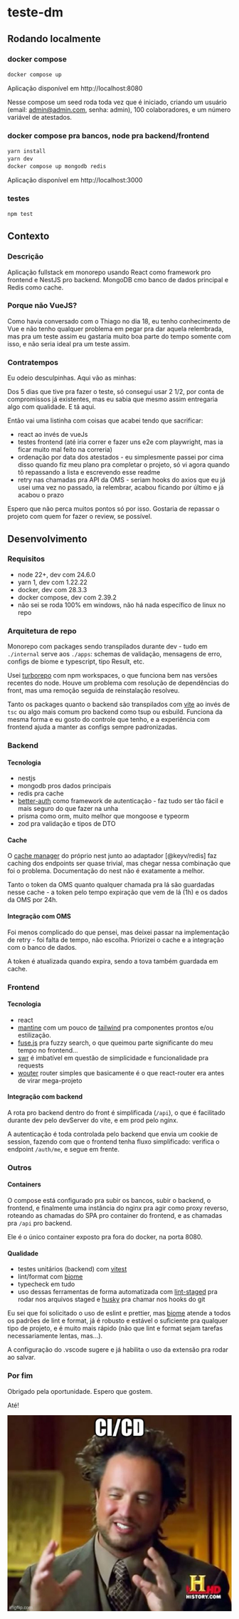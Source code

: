 # teste-dm

## Rodando localmente

### docker compose

```bash
docker compose up
```

Aplicação disponível em http://localhost:8080

Nesse compose um seed roda toda vez que é iniciado, criando um usuário (email: admin@admin.com, senha: admin), 100 colaboradores, e um número variável de atestados.

### docker compose pra bancos, node pra backend/frontend

```bash
yarn install
yarn dev
docker compose up mongodb redis
```

Aplicação disponível em http://localhost:3000

### testes

```bash
npm test
```

## Contexto

### Descrição

Aplicação fullstack em monorepo usando React como framework pro frontend e NestJS pro backend. MongoDB cmo banco de dados principal e Redis como cache.

### Porque não VueJS?

Como havia conversado com o Thiago no dia 18, eu tenho conhecimento de Vue e não tenho qualquer problema em pegar pra dar aquela relembrada, mas pra um teste assim eu gastaria muito boa parte do tempo somente com isso, e não seria ideal pra um teste assim.

### Contratempos

Eu odeio desculpinhas. Aqui vão as minhas:

Dos 5 dias que tive pra fazer o teste, só consegui usar 2 1/2, por conta de compromissos já existentes, mas eu sabia que mesmo assim entregaria algo com qualidade. E tá aqui.

Então vai uma listinha com coisas que acabei tendo que sacrificar:

- react ao invés de vueJs
- testes frontend (até iria correr e fazer uns e2e com playwright, mas ia ficar muito mal feito na correria)
- ordenação por data dos atestados - eu simplesmente passei por cima disso quando fiz meu plano pra completar o projeto, só vi agora quando tô repassando a lista e escrevendo esse readme
- retry nas chamadas pra API da OMS - seriam hooks do axios que eu já usei uma vez no passado, ia relembrar, acabou ficando por último e já acabou o prazo

Espero que não perca muitos pontos só por isso. Gostaria de repassar o projeto com quem for fazer o review, se possível.

## Desenvolvimento

### Requisitos

- node 22+, dev com 24.6.0
- yarn 1, dev com 1.22.22
- docker, dev com 28.3.3
- docker compose, dev com 2.39.2
- não sei se roda 100% em windows, não há nada específico de linux no repo

### Arquitetura de repo

Monorepo com packages sendo transpilados durante dev - tudo em `./internal` serve aos `./apps`: schemas de validação, mensagens de erro, configs de biome e typescript, tipo Result, etc.

Usei [turborepo](https://github.com/vercel/turborepo) com npm workspaces, o que funciona bem nas versões recentes do node. Houve um problema com resolução de dependências do front, mas uma remoção seguida de reinstalação resolveu.

Tanto os packages quanto o backend são transpilados com [vite](https://github.com/vitejs/vite) ao invés de `tsc` ou algo mais comum pro backend como tsup ou esbuild. Funciona da mesma forma e eu gosto do controle que tenho, e a experiência com frontend ajuda a manter as configs sempre padronizadas.

### Backend

#### Tecnologia

- nestjs
- mongodb pros dados principais
- redis pra cache
- [better-auth](https://github.com/better-auth/better-auth) como framework de autenticação - faz tudo ser tão fácil e mais seguro do que fazer na unha
- prisma como orm, muito melhor que mongoose e typeorm
- zod pra validação e tipos de DTO

#### Cache

O [cache manager](https://docs.nestjs.com/techniques/caching) do próprio nest junto ao adaptador [@keyv/redis] faz caching dos endpoints ser quase trivial, mas chegar nessa combinação que foi o problema. Documentação do nest não é exatamente a melhor.

Tanto o token da OMS quanto qualquer chamada pra lá são guardadas nesse cache - a token pelo tempo expiração que vem de lá (1h) e os dados da OMS por 24h.

#### Integração com OMS

Foi menos complicado do que pensei, mas deixei passar na implementação de retry - foi falta de tempo, não escolha. Priorizei o cache e a integração com o banco de dados.

A token é atualizada quando expira, sendo a tova também guardada em cache.

### Frontend

#### Tecnologia

- react
- [mantine](https://github.com/mantinedev/mantine) com um pouco de [tailwind](https://github.com/tailwindlabs/tailwindcss) pra componentes prontos e/ou estilização.
- [fuse.js](https://github.com/krisk/fuse) pra fuzzy search, o que queimou parte significante do meu tempo no frontend...
- [swr](https://github.com/vercel/swr) é imbatível em questão de simplicidade e funcionalidade pra requests
- [wouter](https://github.com/molefrog/wouter) router simples que basicamente é o que react-router era antes de virar mega-projeto

#### Integração com backend

A rota pro backend dentro do front é simplificada (`/api`), o que é facilitado durante dev pelo devServer do vite, e em prod pelo nginx.

A autenticação é toda controlada pelo backend que envia um cookie de session, fazendo com que o frontend tenha fluxo simplificado: verifica o endpoint `/auth/me`, e segue em frente.

### Outros

#### Containers

O compose está configurado pra subir os bancos, subir o backend, o frontend, e finalmente uma instância do nginx pra agir como proxy reverso, roteando as chamadas do SPA pro container do frontend, e as chamadas pra `/api` pro backend.

Ele é o único container exposto pra fora do docker, na porta 8080.

#### Qualidade

- testes unitários (backend) com [vitest](https://github.com/vitest-dev/vitest)
- lint/format com [biome](https://github.com/biomejs/biome)
- typecheck em tudo
- uso dessas ferramentas de forma automatizada com [lint-staged](https://github.com/lint-staged/lint-staged) pra rodar nos arquivos staged e [husky](https://github.com/typicode/husky) pra chamar nos hooks do git

Eu sei que foi solicitado o uso de eslint e prettier, mas [biome](https://biomejs.dev) atende a todos os padrões de lint e format, já é robusto e estável o suficiente pra qualquer tipo de projeto, e é muito mais rápido (não que lint e format sejam tarefas necessariamente lentas, mas...).

A configuração do .vscode sugere e já habilita o uso da extensão pra rodar ao salvar.

### Por fim

Obrigado pela oportunidade. Espero que gostem.

Até!

![CI/CD](./cicd.jpg)
